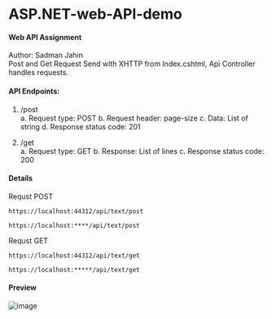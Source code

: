 # ASP.NET-web-API-demo
#### Web API Assignment
Author: Sadman Jahin
<br>
Post and Get Request Send with XHTTP from Index.cshtml, Api Controller handles requests.
<br>
#### API Endpoints: 
1. /post <br>
a. Request type: POST
b. Request header: page-size
c. Data: List of string
d. Response status code: 201 <br>

2. /get <br>
a. Request type: GET
b. Response: List of lines
c. Response status code: 200

#### Details
Requst POST
  ```
  https://localhost:44312/api/text/post
  ```
  ```
  https://localhost:****/api/text/post
  ```

  Requst GET
  ```
  https://localhost:44312/api/text/get
  ```
   ```
  https://localhost:*****/api/text/get
  ```
  
  #### Preview
  
  ![image](https://user-images.githubusercontent.com/54625061/179644604-9976d14c-d17a-4193-b228-ed409b682640.png)

